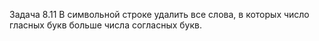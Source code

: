 Задача 8.11
В символьной строке удалить все слова, в которых число гласных букв больше числа согласных букв.
